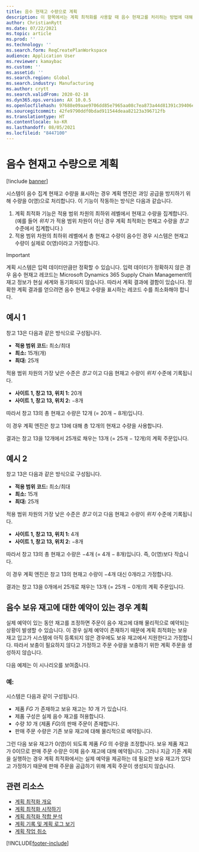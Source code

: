 ```yaml
---
title: 음수 현재고 수량으로 계획
description: 이 항목에서는 계획 최적화를 사용할 때 음수 현재고를 처리하는 방법에 대해 설명합니다.
author: ChristianRytt
ms.date: 07/22/2021
ms.topic: article
ms.prod: ''
ms.technology: ''
ms.search.form: ReqCreatePlanWorkspace
audience: Application User
ms.reviewer: kamaybac
ms.custom: ''
ms.assetid: ''
ms.search.region: Global
ms.search.industry: Manufacturing
ms.author: crytt
ms.search.validFrom: 2020-02-18
ms.dyn365.ops.version: AX 10.0.5
ms.openlocfilehash: 97688e09aae9706dd85e7965aa08c7ea873a44d81391c39406e2e6367660e0d0
ms.sourcegitcommit: 42fe9790ddf0bdad911544deaa82123a396712fb
ms.translationtype: HT
ms.contentlocale: ko-KR
ms.lasthandoff: 08/05/2021
ms.locfileid: "8447100"
---
```

# <a name="planning-with-negative-on-hand-quantities"></a>음수 현재고 수량으로 계획

[!include [banner](../../includes/banner.md)]

시스템이 음수 집계 현재고 수량을 표시하는 경우 계획 엔진은 과잉 공급을 방지하기 위해 수량을 0(영)으로 처리합니다. 이 기능이 작동하는 방식은 다음과 같습니다.

1. 계획 최적화 기능은 적용 범위 차원의 최하위 레벨에서 현재고 수량을 집계합니다. (예를 들어 *위치* 가 적용 범위 차원이 아닌 경우 계획 최적화는 현재고 수량을 *창고* 수준에서 집계합니다.)
1. 적용 범위 차원의 최하위 레벨에서 총 현재고 수량이 음수인 경우 시스템은 현재고 수량이 실제로 0(영)이라고 가정합니다.

> [!IMPORTANT]
> 계획 시스템은 입력 데이터만큼만 정확할 수 있습니다. 입력 데이터가 정확하지 않은 경우 음수 현재고 레코드는 Microsoft Dynamics 365 Supply Chain Management의 재고 정보가 현실 세계와 동기화되지 않습니다. 따라서 계획 결과에 결함이 있습니다. 정확한 계획 결과를 얻으려면 음수 현재고 수량을 표시하는 레코드 수를 최소화해야 합니다.

## <a name="example-1"></a>예시 1

창고 13은 다음과 같은 방식으로 구성됩니다.

- **적용 범위 코드:** 최소/최대
- **최소:** 15개(개)
- **최대:** 25개

적용 범위 차원의 가장 낮은 수준은 *창고* 이고 다음 현재고 수량이 *위치* 수준에 기록됩니다.

- **사이트 1, 창고 13, 위치 1:** 20개
- **사이트 1, 창고 13, 위치 2:** &minus;8개

따라서 창고 13의 총 현재고 수량은 12개 (= 20개 &minus; 8개)입니다.

이 경우 계획 엔진은 창고 13에 대해 총 12개의 현재고 수량을 사용합니다.

결과는 창고 13을 12개에서 25개로 채우는 13개 (= 25개 &minus; 12개)의 계획 주문입니다.

## <a name="example-2"></a>예시 2

창고 13은 다음과 같은 방식으로 구성됩니다.

- **적용 범위 코드:** 최소/최대
- **최소:** 15개
- **최대:** 25개

적용 범위 차원의 가장 낮은 수준은 *창고* 이고 다음 현재고 수량이 *위치* 수준에 기록됩니다.

- **사이트 1, 창고 13, 위치 1:** 4개
- **사이트 1, 창고 13, 위치 2:** &minus;8개

따라서 창고 13의 총 현재고 수량은 &minus;4개 (= 4개 &minus; 8개)입니다. 즉, 0(영)보다 작습니다.

이 경우 계획 엔진은 창고 13의 현재고 수량이 &minus;4개 대신 0개라고 가정합니다.

결과는 창고 13을 0개에서 25개로 채우는 13개 (= 25개 &minus; 0개)의 계획 주문입니다.

## <a name="planning-when-there-is-a-reservation-against-negative-on-hand-inventory"></a>음수 보유 재고에 대한 예약이 있는 경우 계획

실제 예약이 있는 동안 재고를 조정하면 주문이 음수 재고에 대해 물리적으로 예약되는 상황이 발생할 수 있습니다. 이 경우 실제 예약이 존재하기 때문에 계획 최적화는 보유 재고 입고가 시스템에 아직 등록되지 않은 경우에도 보유 재고에서 지원한다고 가정합니다. 따라서 보충이 필요하지 않다고 가정하고 주문 수량을 보충하기 위한 계획 주문을 생성하지 않습니다.

다음 예제는 이 시나리오를 보여줍니다.

### <a name="example"></a>예:

시스템은 다음과 같이 구성됩니다.

- 제품 *FG* 가 존재하고 보유 재고는 *10* 개 가 있습니다.
- 제품 구성은 실제 음수 재고를 허용합니다.
- 수량 *10* 개 (제품 *FG*)의 판매 주문이 존재합니다.
- 판매 주문 수량은 기존 보유 재고에 대해 물리적으로 예약됩니다.

그런 다음 보유 재고가 0(영)이 되도록 제품 *FG* 의 수량을 조정합니다. 보유 제품 재고가 0이므로 판매 주문 수량은 이제 음수 재고에 대해 예약됩니다. 그러나 지금 기준 계획을 실행하는 경우 계획 최적화에서는 실제 예약을 제공하는 데 필요한 보유 재고가 있다고 가정하기 때문에 판매 주문을 공급하기 위해 계획 주문이 생성되지 않습니다.

## <a name="related-resources"></a>관련 리소스

- [계획 최적화 개요](planning-optimization-overview.md)
- [계획 최적화 시작하기](get-started.md)
- [계획 최적화 적합 분석](planning-optimization-fit-analysis.md)
- [계획 기록 및 계획 로그 보기](plan-history-logs.md)
- [계획 작업 취소](cancel-planning-job.md)

[!INCLUDE[footer-include](../../../includes/footer-banner.md)]
